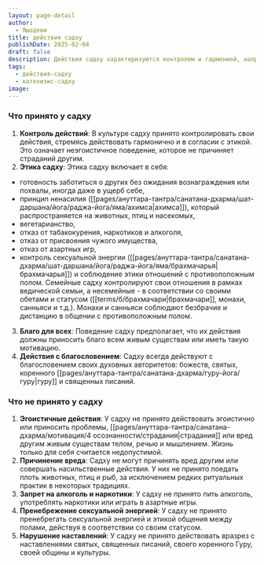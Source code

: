 ```yaml
---
layout: page-detail
author:
  - Яшодеви
title: действия садху
publishDate: 2025-02-04
draft: false
description: Действия садху характеризуются контролем и гармонией, направленными на благо всех живых существ. Они следуют строгой этике, включающей ненасилие, вегетарианство и отказ от эгоистичного поведения, алкоголя и наркотиков. Садху действуют с благословением своих духовных авторитетов и в соответствии со своей духовной культурой.
tags:
  - действия-садху
  - катехизис-садху
image:
---
```

### Что принято у садху
1. **Контроль действий**: В культуре садху принято контролировать свои действия, стремясь действовать гармонично и в согласии с этикой. Это означает неэгоистичное поведение, которое не причиняет страданий другим.
2. **Этика садху**: Этика садху включает в себя:
- готовность заботиться о других без ожидания вознаграждения или похвалы, иногда даже в ущерб себе,
- принцип ненасилия ([[pages/ануттара-тантра/санатана-дхарма/шат-даршана/йога/раджа-йога/яма/ахимса|ахимса]]), который распространяется на животных, птиц и насекомых,
- вегетарианство,
- отказ от табакокурения, наркотиков и алкоголя,
- отказ от присвоения чужого имущества,
- отказ от азартных игр,
- контроль сексуальной энергии ([[pages/ануттара-тантра/санатана-дхарма/шат-даршана/йога/раджа-йога/яма/брахмачарья|брахмачарья]]) и соблюдение этики отношений с противоположным полом. Семейные садху контролируют свои отношения в рамках ведической семьи, а несемейные - в соответствии со своими обетами и статусом ([[terms/б/брахмачари|брахмачари]], монахи, санньяси и т.д.). Монахи и санньяси соблюдают безбрачие и дистанцию в общении с противоположным полом.
3. **Благо для всех**: Поведение садху предполагает, что их действия должны приносить благо всем живым существам или иметь такую мотивацию.
4. **Действия с благословением**: Садху всегда действуют с благословением своих духовных авторитетов: божеств, святых, коренного [[pages/ануттара-тантра/санатана-дхарма/гуру-йога/гуру|гуру]] и священных писаний.

### Что не принято у садху
1. **Эгоистичные действия**: У садху не принято действовать эгоистично или приносить проблемы, [[pages/ануттара-тантра/санатана-дхарма/мотивация/4 осознанности/страдания|страдания]] или вред другим живым существам телом, речью и мышлением. Жизнь только для себя считается недопустимой.
2. **Причинение вреда**: Садху не могут причинять вред другим или совершать насильственные действия. У них не принято поедать плоть животных, птиц и рыб, за исключением редких ритуальных практик в некоторых традициях.
3. **Запрет на алкоголь и наркотики**: У садху не принято пить алкоголь, употреблять наркотики или играть в азартные игры.
4. **Пренебрежение сексуальной энергией**: У садху не принято пренебрегать сексуальной энергией и этикой общения между полами, действуя в соответствии со своим статусом.
5. **Нарушение наставлений**: У садху не принято действовать вразрез с наставлениями святых, священных писаний, своего коренного Гуру, своей общины и культуры.